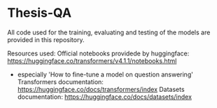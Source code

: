 # Thesis-QA

All code used for the training, evaluating and testing of the models are provided in this repository.

Resources used:
Official notebooks providede by huggingface: https://huggingface.co/transformers/v4.1.1/notebooks.html
- especially 'How to fine-tune a model on question answering'
Transformers documentation: https://huggingface.co/docs/transformers/index
Datasets documentation: https://huggingface.co/docs/datasets/index
